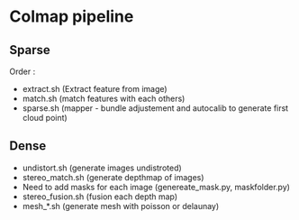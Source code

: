 # Colmap pipeline

## Sparse
Order :
- extract.sh (Extract feature from image)
- match.sh (match features with each others)
- sparse.sh (mapper - bundle adjustement and autocalib to generate first cloud point)

## Dense
- undistort.sh (generate images undistroted)
- stereo\_match.sh (generate depthmap of images)
- Need to add masks for each image (genereate_mask.py, maskfolder.py)
- stereo_fusion.sh (fusion each depth map)
- mesh_\*.sh (generate mesh with poisson or delaunay)
